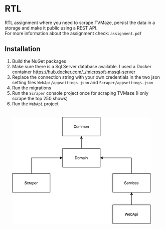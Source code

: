 # RTL

RTL assignment where you need to scrape TVMaze, persist the data in a storage and make it public using a REST API.
<br>For more information about the assignment check: `assignment.pdf`

## Installation 
1. Build the NuGet packages
2. Make sure there is a Sql Server database available. I used a Docker container https://hub.docker.com/_/microsoft-mssql-server
3. Replace the connection string with your own credentials in the two json setting files `WebApi/appsettings.json` and `Scraper/appsettings.json`
4. Run the migrations
5. Run the `Scraper` console project once for scraping TVMaze (I only scrape the top 250 shows)
6. Run the `WebApi` project
<br><br><br>
![Diagram](diagram.png)
